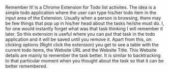 Remember It! is a Chrome Extension for Todo list activites. The idea is a simple todo application where the user can type his/her todo item in the input area of the Extension. Usually when a person is browsing, there may be few things that pop up in his/her head about the tasks he/she must do. I, for one would instantly forget what was that task thinking I will remember it later. So this extension is useful where you can put that task in the todo application and it will be saved until you remove it. Apart from this, on clicking options (Right click the extension) you get to see a table with the current todo items, the Website URL and the Website Title. This Website details are mainly to remember the task better. It is similar to backtracking to that particular moment when you thought about the task so that it can be better remembered.
